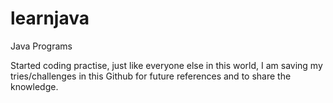 # learnjava
Java Programs

Started coding practise, just like everyone else in this world, I am saving my tries/challenges in this Github for future references and to share the knowledge.
